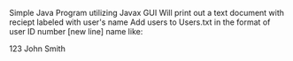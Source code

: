 Simple Java Program utilizing Javax GUI
Will print out a text document with reciept labeled with user's name
Add users to Users.txt in the format of user ID number [new line] name like:

123
John Smith

